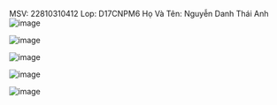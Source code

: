 MSV: 22810310412
Lop: D17CNPM6
Họ Và Tên: Nguyễn Danh Thái Anh
![image](https://github.com/user-attachments/assets/789551e5-ee6b-4961-9258-f4ce60465dbd)

![image](https://github.com/user-attachments/assets/d2d41679-60f1-40a6-83bb-d61ced77b53f)

![image](https://github.com/user-attachments/assets/cf575c02-23dd-4f9e-9f42-0e13d9246b44)

![image](https://github.com/user-attachments/assets/f0a300e2-3246-4614-b5f8-eca2c74a67c8)

![image](https://github.com/user-attachments/assets/c15cb485-6442-48ae-bac4-d2d16fc6d179)
